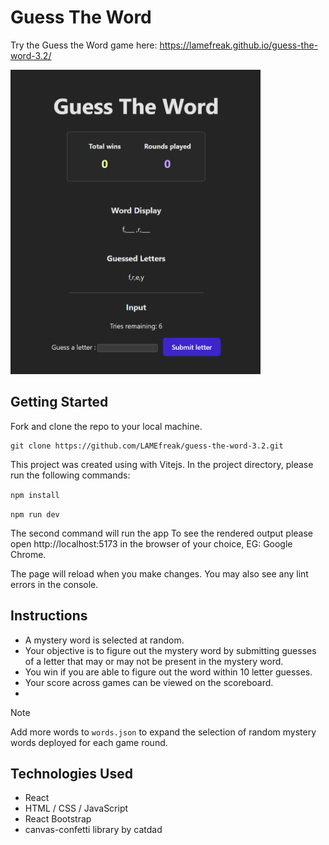 # Guess The Word
Try the Guess the Word game here: https://lamefreak.github.io/guess-the-word-3.2/

<img src="./public/preview.png" alt="Preview of Guess the Word" width="400"/>

## Getting Started
Fork and clone the repo to your local machine.
```
git clone https://github.com/LAMEfreak/guess-the-word-3.2.git
```
This project was created using with Vitejs. In the project directory, please run the following commands:

`npm install`

`npm run dev`

The second command will run the app
To see the rendered output please open http://localhost:5173 in the browser of your choice, EG: Google Chrome.

The page will reload when you make changes.
You may also see any lint errors in the console.

## Instructions
- A mystery word is selected at random.
- Your objective is to figure out the mystery word by submitting guesses of a letter that may or may not be present in the mystery word.
- You win if you are able to figure out the word within 10 letter guesses.
- Your score across games can be viewed on the scoreboard.
- 
> [!NOTE]
> Add more words to `words.json` to expand the selection of random mystery words deployed for each game round.

## Technologies Used
- React
- HTML / CSS / JavaScript
- React Bootstrap
- canvas-confetti library by catdad
